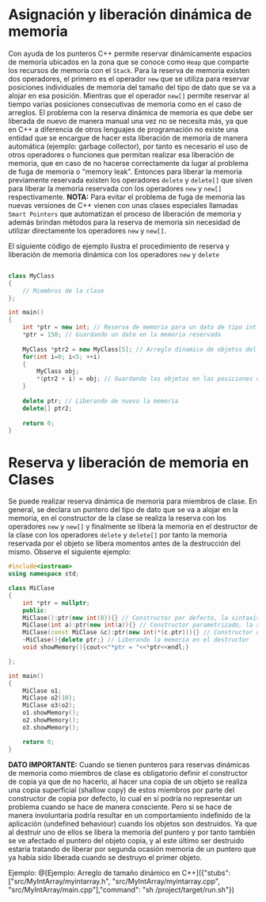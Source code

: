 # Asignación y liberación dinámica de memoria

Con ayuda de los punteros C++ permite reservar dinámicamente espacios de memoria ubicados en la zona que se conoce como `Heap` que comparte los recursos de memoria con el `Stack`. Para la reserva de memoria existen dos operadores, el primero es el operador `new` que se utiliza para reservar posiciones individuales de memoria del tamaño del tipo de dato que se va a alojar en esa posición. Mientras que el operador `new[]` permite reservar al tiempo varias posiciones consecutivas de memoria como en el caso de arreglos. El problema con la reserva dinámica de memoria es que debe ser liberada de nuevo de manera manual una vez no se necesita más, ya que en C++ a diferencia de otros lenguajes de programación no existe una entidad que se encargue de hacer esta liberación de memoria de manera automática (ejemplo: garbage collector), por tanto es necesario el uso de otros operadores o funciones que permitan realizar esa liberación de memoria, que en caso de no hacerse correctamente da lugar al problema de fuga de memoria o "memory leak". Entonces para liberar la memoria previamente reservada existen los operadores `delete` y `delete[]` que siven para liberar la memoria reservada con los operadores `new` y `new[]` respectivamente. <b>NOTA:</b> Para evitar el problema de fuga de memoria las nuevas versiones de C++ vienen con unas clases especiales llamadas `Smart Pointers` que automatizan el proceso de liberación de memoria y además brindan métodos para la reserva de memoria sin necesidad de utilizar directamente los operadores `new` y `new[]`.

El siguiente código de ejemplo ilustra el procedimiento de reserva y liberación de memoria dinámica con los operadores `new` y `delete`
```cpp

class MyClass
{
    // Miembros de la clase
};

int main()
{
    int *ptr = new int; // Reserva de memoria para un dato de tipo int (4 bytes en arquitecturas 32bits)
    *ptr = 150; // Guardando un dato en la memoria reservada
    
    MyClass *ptr2 = new MyClass[5]; // Arreglo dinamico de objetos del tipo MyClass
    for(int i=0; i<5; ++i)
    {
        MyClass obj;
        *(ptr2 + i) = obj; // Guardando los objetos en las posiciones de memoria reservadas
    }
    
    delete ptr; // Liberando de nuevo la memoria 
    delete[] ptr2;
    
    return 0;
}
```
# Reserva y liberación de memoria en Clases

Se puede realizar reserva dinámica de memoria para miembros de clase. En general, se declara un puntero del tipo de dato que se va a alojar en la memoria, en el constructor de la clase se realiza la reserva con los operadores `new` y `new[]` y finalmente se libera la memoria en el destructor de la clase con los operadores `delete` y `delete[]` por tanto la memoria reservada por el objeto se libera momentos antes de la destrucción del mismo. Observe el siguiente ejemplo:

```C++ runnable
#include<iostream>
using namespace std;

class MiClase
{
    int *ptr = nullptr;
    public: 
    MiClase():ptr(new int(0)){} // Constructor por defecto, la sintaxis equivale a *ptr = 0
    MiClase(int a):ptr(new int(a)){} // Constructor parametrizado, la sintaxis equivale a *ptr = a
    MiClase(const MiClase &c):ptr(new int(*(c.ptr))){} // Constructor de copia, la sintaxis equivale a *ptr = *(c.ptr)
    ~MiClase(){delete ptr;} // Liberando la memoria en el destructor
    void showMemory(){cout<<"*ptr = "<<*ptr<<endl;}

};

int main()
{
    MiClase o1;
    MiClase o2(10);
    MiClase o3(o2);
    o1.showMemory();
    o2.showMemory();
    o3.showMemory();

    return 0;
}
```
<b>DATO IMPORTANTE:</b> Cuando se tienen punteros para reservas dinámicas de memoria como miembros de clase es obligatorio definir el constructor de copia ya que de no hacerlo, al hacer una copia de un objeto se realiza una copia superficial (shallow copy) de estos miembros por parte del constructor de copia por defecto, lo cual en sí podría no representar un problema cuando se hace de manera consciente. Pero si se hace de manera involuntaria podría resultar en un comportamiento indefinido de la aplicación (undefined behaviour) cuando los objetos son destruidos. Ya que al destruir uno de ellos se libera la memoria del puntero y por tanto también se ve afectado el puntero del objeto copia, y al este último ser destruido estaría tratando de liberar por segunda ocasión memoria de un puntero que ya había sido liberada cuando se destruyo el primer objeto.

Ejemplo:
@[Ejemplo: Arreglo de tamaño dinámico en C++]({"stubs": ["src/MyIntArray/myintarray.h", "src/MyIntArray/myintarray.cpp", "src/MyIntArray/main.cpp"],"command": "sh /project/target/run.sh"})



